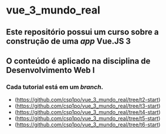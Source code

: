 # vue_3_mundo_real

## Este repositório possui um curso sobre a construção de uma _app_ Vue.JS 3
## O conteúdo é aplicado na disciplina de Desenvolvimento Web I

### Cada tutorial está em um _branch_.

* (https://github.com/csp1po/vue_3_mundo_real/tree/t2-start)
* (https://github.com/csp1po/vue_3_mundo_real/tree/t3-start)
* (https://github.com/csp1po/vue_3_mundo_real/tree/t4-start)
* (https://github.com/csp1po/vue_3_mundo_real/tree/t5-start)
* (https://github.com/csp1po/vue_3_mundo_real/tree/t6-start)

